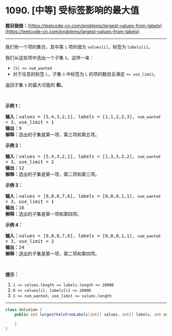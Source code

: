 # 1090. [中等] 受标签影响的最大值

**题目链接：**[https://leetcode-cn.com/problems/largest-values-from-labels](https://leetcode-cn.com/problems/largest-values-from-labels)

---

<div class="content__1Y2H">
 <div class="notranslate">
  <p>我们有一个项的集合，其中第&nbsp;<code>i</code>&nbsp;项的值为&nbsp;<code>values[i]</code>，标签为&nbsp;<code>labels[i]</code>。</p> 
  <p>我们从这些项中选出一个子集&nbsp;<code>S</code>，这样一来：</p> 
  <ul> 
   <li><code>|S| &lt;= num_wanted</code></li> 
   <li>对于任意的标签 <code>L</code>，子集 <code>S</code> 中标签为 <code>L</code>&nbsp;的项的数目总满足&nbsp;<code>&lt;= use_limit</code>。</li> 
  </ul> 
  <p>返回子集&nbsp;<code>S</code>&nbsp;的最大可能的&nbsp;<strong>和</strong>。</p> 
  <p>&nbsp;</p> 
  <p><strong>示例 1：</strong></p> 
  <pre class="language-text"><strong>输入：</strong>values = [5,4,3,2,1], labels = [1,1,2,2,3], <code>num_wanted </code>= 3, use_limit = 1
<strong>输出：</strong>9
<strong>解释：</strong>选出的子集是第一项，第三项和第五项。
</pre> 
  <p><strong>示例 2：</strong></p> 
  <pre class="language-text"><strong>输入：</strong>values = [5,4,3,2,1], labels = [1,3,3,3,2], <code>num_wanted </code>= 3, use_limit = 2
<strong>输出：</strong>12
<strong>解释：</strong>选出的子集是第一项，第二项和第三项。
</pre> 
  <p><strong>示例 3：</strong></p> 
  <pre class="language-text"><strong>输入：</strong>values = [9,8,8,7,6], labels = [0,0,0,1,1], <code>num_wanted </code>= 3, use_limit = 1
<strong>输出：</strong>16
<strong>解释：</strong>选出的子集是第一项和第四项。
</pre> 
  <p><strong>示例 4：</strong></p> 
  <pre class="language-text"><strong>输入：</strong>values = [9,8,8,7,6], labels = [0,0,0,1,1], <code>num_wanted </code>= 3, use_limit = 2
<strong>输出：</strong>24
<strong>解释：</strong>选出的子集是第一项，第二项和第四项。
</pre> 
  <p>&nbsp;</p> 
  <p><strong>提示：</strong></p> 
  <ol> 
   <li><code>1 &lt;= values.length == labels.length &lt;= 20000</code></li> 
   <li><code>0 &lt;= values[i], labels[i]&nbsp;&lt;= 20000</code></li> 
   <li><code>1 &lt;= num_wanted, use_limit&nbsp;&lt;= values.length</code></li> 
  </ol> 
 </div>
</div>

---

```java
class Solution {
    public int largestValsFromLabels(int[] values, int[] labels, int num_wanted, int use_limit) {
        
    }
}
```